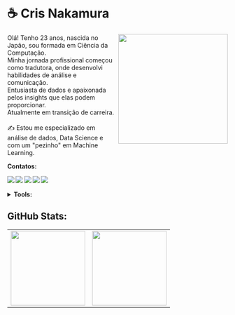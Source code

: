 
# ☕ Cris Nakamura
<img src="https://i.ibb.co/G5mz2m4/machine-learning.png" min-width="250px" max-width="250px" width="250px" align="right">

Olá! Tenho 23 anos, nascida no Japão, sou formada em Ciência da Computação. <br>Minha jornada profissional começou como tradutora, onde desenvolvi habilidades de análise e comunicação. <br>Entusiasta de dados e apaixonada pelos insights que elas podem proporcionar. <br>Atualmente em transição de carreira.<br><br>✍️ Estou me especializado em análise de dados, Data Science e com um "pezinho" em Machine Learning.

<p align="left">
 <strong>Contatos:<strong>
</p>
<p align="left">
<a href = "https://discord.gg/_nat98" target="_blank"><img src="https://img.shields.io/badge/-Discord-black?style=for-the-badge&logo=discord&logoColor=white" target="_blank"></a>
<a href="https://instagram.com/nat_nakamura98/" target="_blank"><img src="https://img.shields.io/badge/-Instagram-black?style=for-the-badge&logo=instagram&logoColor=white" target="_blank"></a>
<a href = "mailto:natsuminakamura98@gmail.com"><img src="https://img.shields.io/badge/-Gmail-black?style=for-the-badge&logo=gmail&logoColor=white" target="_blank"></a>
<a href="https://www.linkedin.com/in/cris-nakamura" target="_blank"><img src="https://img.shields.io/badge/-LinkedIn-black?style=for-the-badge&logo=linkedin&logoColor=white" target="_blank"></a>
<a href="https://cris-nakamura.my.canva.site/portfolio"><img src="https://img.shields.io/badge/my_portfolio-000?style=for-the-badge&logo=ko-fi&logoColor=white" target="_blank"></a>
</p>

<details>
    <summary>Tools:</summary>
    
  ![Python](https://img.shields.io/badge/python-282a38?style=for-the-badge&logo=python&logoColor=white) 
  ![Pandas](https://img.shields.io/badge/pandas-282a38?style=for-the-badge&logo=pandas&logoColor=white)
  ![NumPy](https://img.shields.io/badge/numpy-282a38?style=for-the-badge&logo=numpy&logoColor=white) 
  ![Matplotlib](https://img.shields.io/badge/Matplotlib-282a38?style=for-the-badge&logo=Matplotlib&logoColor=white)
  ![Plotly](https://img.shields.io/badge/Plotly-282a38?style=for-the-badge&logo=plotly&logoColor=white)
  ![Scipy](https://img.shields.io/badge/SciPy-282a38?style=for-the-badge&logo=scipy&logoColor=white)
  ![scikit-learn](https://img.shields.io/badge/scikit--learn-282a38?style=for-the-badge&logo=scikit-learn&logoColor=white)
  ![Power Bi](https://img.shields.io/badge/power_bi-282a38?style=for-the-badge&logo=powerbi&logoColor=white)
  </details>
  
## GitHub Stats:
<div>
  <table style="margin: 0 auto;" align="center">
    <tr>
      <td>
        <img height="170px" src="https://github-readme-streak-stats.herokuapp.com/?user=CrisNakamura&theme=dark&hide_border=false"/>
      </td>
      <td>
        <img height="170px" src="https://github-readme-stats.vercel.app/api/top-langs/?username=CrisNakamura&theme=dark&hide_border=false&include_all_commits=true&count_private=false&layout=compact"/>
      </td>
    </tr>
  </table>
</div>
